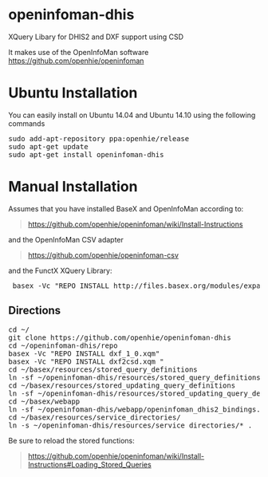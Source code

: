 openinfoman-dhis
================

XQuery Libary for DHIS2 and DXF support using CSD

It makes use of the OpenInfoMan software https://github.com/openhie/openinfoman

Ubuntu Installation
===================
You can easily install on Ubuntu 14.04 and Ubuntu 14.10 using the following commands
<pre>
sudo add-apt-repository ppa:openhie/release
sudo apt-get update
sudo apt-get install openinfoman-dhis
</pre>



Manual Installation
===================


Assumes that you have installed BaseX and OpenInfoMan according to:
> https://github.com/openhie/openinfoman/wiki/Install-Instructions

and the OpenInfoMan CSV adapter
> https://github.com/openhie/openinfoman-csv

and the FunctX XQuery Library:
<pre>
 basex -Vc "REPO INSTALL http://files.basex.org/modules/expath/functx-1.0.xar"
</pre>

Directions
----------
<pre>
cd ~/
git clone https://github.com/openhie/openinfoman-dhis
cd ~/openinfoman-dhis/repo
basex -Vc "REPO INSTALL dxf_1_0.xqm"
basex -Vc "REPO INSTALL dxf2csd.xqm "
cd ~/basex/resources/stored_query_definitions
ln -sf ~/openinfoman-dhis/resources/stored_query_definitions/* .
cd ~/basex/resources/stored_updating_query_definitions
ln -sf ~/openinfoman-dhis/resources/stored_updating_query_definitions/* .
cd ~/basex/webapp
ln -sf ~/openinfoman-dhis/webapp/openinfoman_dhis2_bindings.xqm
cd ~/basex/resources/service_directories/
ln -s ~/openinfoman-dhis/resources/service_directories/* .
</pre>

Be sure to reload the stored functions: 
> https://github.com/openhie/openinfoman/wiki/Install-Instructions#Loading_Stored_Queries
